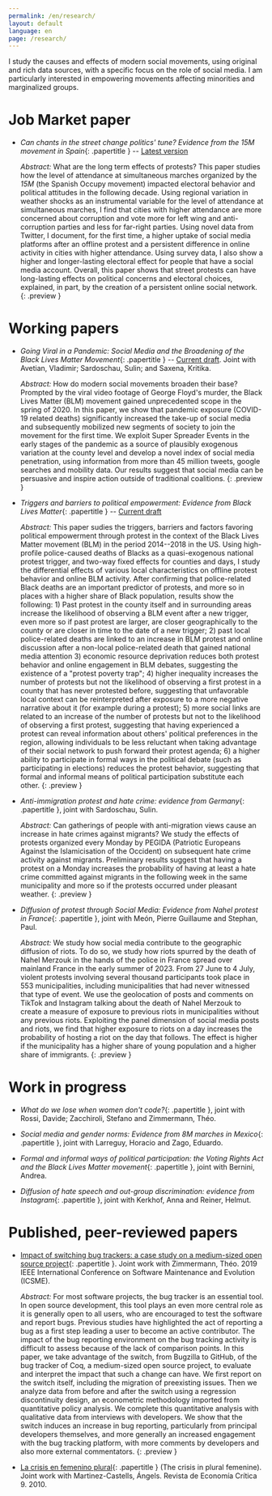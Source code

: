 ```yaml
---
permalink: /en/research/
layout: default
language: en
page: /research/
---
```


I study the causes and effects of modern social movements, using original and rich data sources, with a specific focus on the role of social media. I am particularly interested in empowering movements affecting minorities and marginalized groups.


Job Market paper
================

 * *Can chants in the street change politics' tune? Evidence from the 15M movement in Spain*{: .papertitle } -- [Latest version](/docs/effects-15m.pdf) 
 
   *Abstract:* What are the long term effects of protests? This paper studies
   how the level of attendance at simultaneous marches organized by the *15M*
   (the Spanish Occupy movement) impacted electoral behavior and political
   attitudes in the following decade. Using regional variation in weather shocks
   as an instrumental variable for the level of attendance at simultaneous
   marches, I find that cities with higher attendance are more concerned about
   corruption and vote more for left wing and anti-corruption parties and less
   for far-right parties. Using novel data from Twitter, I document, for the
   first time, a higher uptake of social media platforms after an offline
   protest and a persistent difference in online activity in cities with higher
   attendance. Using survey data, I also show a higher and longer-lasting
   electoral effect for people that have a social media account. Overall, this
   paper shows that street protests can have long-lasting effects on political
   concerns and electoral choices, explained, in part, by the creation of a
   persistent online social network.
   {: .preview }

Working papers
==============

 * *Going Viral in a Pandemic: Social Media and the Broadening of the Black Lives Matter Movement*{: .papertitle } -- [Current draft](/docs/Black-Lives-Matter-and-COVID-19.pdf).
   Joint with Avetian, Vladimir; Sardoschau, Sulin; and Saxena, Kritika.
   
   *Abstract:* How do modern social movements broaden their base?
   Prompted by the viral video footage of George Floyd's murder, the
   Black Lives Matter (BLM) movement gained unprecedented scope in the
   spring of 2020. In this paper, we show that pandemic exposure
   (COVID-19 related deaths) significantly increased the take-up of
   social media and subsequently mobilized new segments of society to
   join the movement for the first time. We exploit Super Spreader
   Events in the early stages of the pandemic as a source of plausibly
   exogenous variation at the county level and develop a novel index
   of social media penetration, using information from more than 45
   million tweets, google searches and mobility data. Our results
   suggest that social media can be persuasive and inspire action
   outside of traditional coalitions.
   {: .preview }


 * *Triggers and barriers to political empowerment: Evidence from Black Lives Matter*{: .papertitle } -- [Current draft](/docs/Triggers-and-barriers-to-political-empowerment-evidence-from-BLM.pdf)

   *Abstract:* This paper sudies the triggers, barriers and factors favoring political empowerment through
   protest in the context of the Black Lives Matter movement (BLM) in the period 2014--2018 in the
   US. Using high-profile police-caused deaths of Blacks as a quasi-exogenous national protest
   trigger, and two-way fixed effects for counties and days, I study the differential effects of
   various local characteristics on offline protest behavior and online BLM activity. After
   confirming that police-related Black deaths are an important predictor of protests, and more so
   in places with a higher share of Black population, results show the following: 1) Past protest in
   the county itself and in surrounding areas increase the likelihood of observing a BLM event after
   a new trigger, even more so if past protest are larger, are closer geographically to the county
   or are closer in time to the date of a new trigger; 2) past local police-related deaths are
   linked to an increase in BLM protest and online discussion after a non-local police-related death
   that gained national media attention 3) economic resource deprivation reduces both protest
   behavior and online engagement in BLM debates, suggesting the existence of a "protest poverty
   trap"; 4) higher inequality increases the number of protests but not the likelihood of observing
   a first protest in a county that has never protested before, suggesting that unfavorable local
   context can be reinterpreted after exposure to a more negative narrative about it (for example
   during a protest); 5) more social links are related to an increase of the number of protests but
   not to the likelihood of observing a first protest, suggesting that having experienced a protest
   can reveal information about others' political preferences in the region, allowing individuals to
   be less reluctant when taking advantage of their social network to push forward their protest
   agenda; 6) a higher ability to participate in formal ways in the political debate (such as
   participating in elections) reduces the protest behavior, suggesting that formal and informal
   means of political participation substitute each other.
   {: .preview }


 * *Anti-immigration protest and hate crime: evidence from Germany*{: .papertitle }, joint with Sardoschau, Sulin.

   *Abstract:* Can gatherings of people with anti-migration views cause an increase in hate crimes against
   migrants? We study the effects of protests organized every Monday by PEGIDA (Patriotic Europeans
   Against the Islamicisation of the Occident) on subsequent hate crime activity against
   migrants. Preliminary results suggest that having a protest on a Monday increases the probability of
   having at least a hate crime committed against migrants in the following week in the same municipality
   and more so if the protests occurred under pleasant weather.
   {: .preview }

  * *Diffusion of protest through Social Media: Evidence from Nahel protest in France*{: .papertitle }, joint with Meón, Pierre Guillaume and Stephan, Paul.

    *Abstract:* We study how social media contribute to the geographic diffusion of riots. To do so, we study how riots spurred by the death of Nahel Merzouk in the hands of the police in France spread over mainland France in the early summer of 2023. From 27 June to 4 July, violent protests involving several thousand participants took place in 553 municipalities, including municipalities that had never witnessed that type of event. We use the geolocation of posts and comments on TikTok and Instagram talking about the death of Nahel Merzouk to create a measure of exposure to previous riots in municipalities without any previous riots. Exploiting the panel dimension of social media posts and riots, we find that higher exposure to riots on a day increases the probability of hosting a riot on the day that follows. The effect is higher if the municipality has a higher share of young population and a higher share of immigrants.
   {: .preview }

Work in progress
===============================

* *What do we lose when women don't code?*{: .papertitle }, joint with Rossi, Davide; Zacchiroli, Stefano and Zimmermann, Théo.

* *Social media and gender norms: Evidence from 8M marches in Mexico*{: .papertitle }, joint with Larreguy, Horacio and Zago, Eduardo.

* *Formal and informal ways of political participation: the Voting Rights Act and the Black Lives Matter movement*{: .papertitle }, joint with Bernini, Andrea.

* *Diffusion of hate speech and out-group discrimination: evidence from Instagram*{: .papertitle }, joint with Kerkhof, Anna and Reiner, Helmut.

Published, peer-reviewed papers
===============================

 * [Impact of switching bug trackers: a case study on a medium-sized open source project](https://hal.archives-ouvertes.fr/hal-01951176){: .papertitle }.
   Joint work with Zimmermann, Théo. 2019 IEEE International Conference on Software Maintenance and Evolution (ICSME).

   *Abstract:* For most software projects, the bug tracker is an essential tool. In open source
   development, this tool plays an even more central role as it is generally open to all users, who
   are encouraged to test the software and report bugs. Previous studies have highlighted the act of
   reporting a bug as a first step leading a user to become an active contributor. The impact of the
   bug reporting environment on the bug tracking activity is difficult to assess because of the lack
   of comparison points. In this paper, we take advantage of the switch, from Bugzilla to GitHub, of
   the bug tracker of Coq, a medium-sized open source project, to evaluate and interpret the impact
   that such a change can have. We first report on the switch itself, including the migration of
   preexisting issues. Then we analyze data from before and after the switch using a regression
   discontinuity design, an econometric methodology imported from quantitative policy analysis. We
   complete this quantitative analysis with qualitative data from interviews with developers. We
   show that the switch induces an increase in bug reporting, particularly from principal developers
   themselves, and more generally an increased engagement with the bug tracking platform, with more
   comments by developers and also more external commentators.
   {: .preview }

 * [La crisis en femenino plural](https://www.mujeresenred.net/spip.php?article1878){: .papertitle }
   (The crisis in plural femenine). Joint work with Martinez-Castells, Ángels. Revista de Economía Crítica 9. 2010. 


